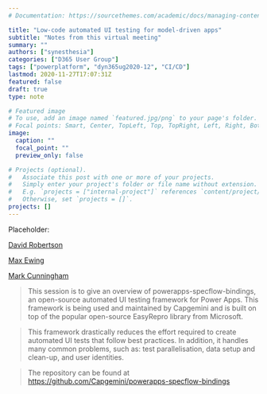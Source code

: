 ```yaml
---
# Documentation: https://sourcethemes.com/academic/docs/managing-content/

title: "Low-code automated UI testing for model-driven apps"
subtitle: "Notes from this virtual meeting"
summary: ""
authors: ["synesthesia"]
categories: ["D365 User Group"]
tags: ["powerplatform", "dyn365ug2020-12", "CI/CD"]
lastmod: 2020-11-27T17:07:31Z
featured: false
draft: true
type: note

# Featured image
# To use, add an image named `featured.jpg/png` to your page's folder.
# Focal points: Smart, Center, TopLeft, Top, TopRight, Left, Right, BottomLeft, Bottom, BottomRight.
image:
  caption: ""
  focal_point: ""
  preview_only: false

# Projects (optional).
#   Associate this post with one or more of your projects.
#   Simply enter your project's folder or file name without extension.
#   E.g. `projects = ["internal-project"]` references `content/project/deep-learning/index.md`.
#   Otherwise, set `projects = []`.
projects: []
---
```

Placeholder:

[David Robertson](https://medium.com/@robertsondavid92)

[Max Ewing](https://medium.com/@max.ewing)

[Mark Cunningham](https://medium.com/@markcunningham_68121)

>This session is to give an overview of powerapps-specflow-bindings, an open-source automated UI testing framework for Power Apps. This framework is being used and maintained by Capgemini and is built on top of the popular open-source EasyRepro library from Microsoft.

>This framework drastically reduces the effort required to create automated UI tests that follow best practices. In addition, it handles many common problems, such as: test parallelisation, data setup and clean-up, and user identities.

>The repository can be found at https://github.com/Capgemini/powerapps-specflow-bindings